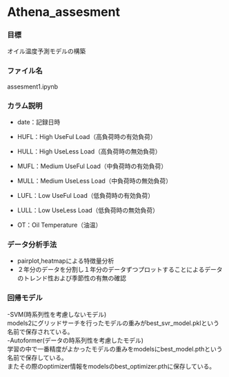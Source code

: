 
# Athena_assesment

### 目標　
オイル温度予測モデルの構築

### ファイル名
assesment1.ipynb
### カラム説明
- date：​記録日時

- HUFL：​High UseFul Load（高負荷時の有効負荷）

- HULL：​High UseLess Load（高負荷時の無効負荷）

- MUFL：​Medium UseFul Load（中負荷時の有効負荷）

- MULL：​Medium UseLess Load（中負荷時の無効負荷）

- LUFL：​Low UseFul Load（低負荷時の有効負荷）

- LULL：​Low UseLess Load（低負荷時の無効負荷）

- OT：​Oil Temperature（油温）

### データ分析手法
- pairplot,heatmapによる特徴量分析
- ２年分のデータを分割し１年分のデータずつプロットすることによるデータのトレンド性および季節性の有無の確認
### 回帰モデル
-SVM(時系列性を考慮しないモデル) <br>
models2にグリッドサーチを行ったモデルの重みがbest_svr_model.pklという名前で保存されている。<br>
-Autoformer(データの時系列性を考慮したモデル)<br>
学習の中で一番精度がよかったモデルの重みをmodelsにbest_model.pthという名前で保存している。<br>
またその際のoptimizer情報をmodelsのbest_optimizer.pthに保存している。
